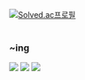 [![Solved.ac프로필](http://mazassumnida.wtf/api/v2/generate_badge?boj=qetqet910)](https://solved.ac/qetqet910) <br><br>
### ~ing <br>
<div>
  <img src="https://img.shields.io/badge/Flutter-000020?style=flat-square&logo=Flutter&logoColor=white"/>
  <img src="https://img.shields.io/badge/Dart-4169E1?style=flat-square&logo=Dart&logoColor=white"/>
  <img src="https://img.shields.io/badge/SQLP-4169E1?style=flat-square&logo=book&logoColor=white"/>
</div>
